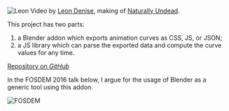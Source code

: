 ![Leon](Leon.gif "center")
Video by [Leon Denise](https://leon196.github.io/), making of [Naturally Undead](https://github.com/leon196/NaturallyUndead).

This project has two parts:

1. a Blender addon which exports animation curves as CSS, JS, or JSON;
2. a JS library which can parse the exported data and compute the curve values for any time.

[Repository on *GitHub*](https://github.com/KoltesDigital/blender-html5-animations)

In the FOSDEM 2016 talk below, I argue for the usage of Blender as a generic tool using this addon.

![FOSDEM](https://www.youtube.com/embed/XCQLlqH1dz0 "iframe,16:9")
